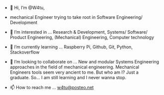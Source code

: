 - 👋 Hi, I’m @W4tu,

- mechanical Engineer trying to take root in Software Engineering/ Development

- 👀 I’m interested in ...
  Research & Development, 
  Systems/ Software/ Product Engineering,
  (Mechanical) Engineering, 
  Computer technology

- 🌱 I’m currently learning ...
  Raspberry Pi, 
  Github, 
  Git, 
  Python, 
  Stackoverflow
  
- 💞️ I’m looking to collaborate on ...
  New and modular Systems Engineering approaches in the field of mechanical engineering.
  Mechanical Engineers tools seem very ancient to me. 
  But who am I? Just a graduate. So... I am still learning and I never wanna stop.

- 📫 How to reach me ...
  w4tu@posteo.net

<!---
W4tu/W4tu is a ✨ special ✨ repository because its `README.md` (this file) appears on your GitHub profile.
You can click the Preview link to take a look at your changes.
--->
